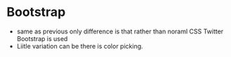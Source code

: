 # Bootstrap
 - same as previous only difference is that rather than noraml CSS Twitter Bootstrap is used
 - Liitle variation can be there is color picking.
